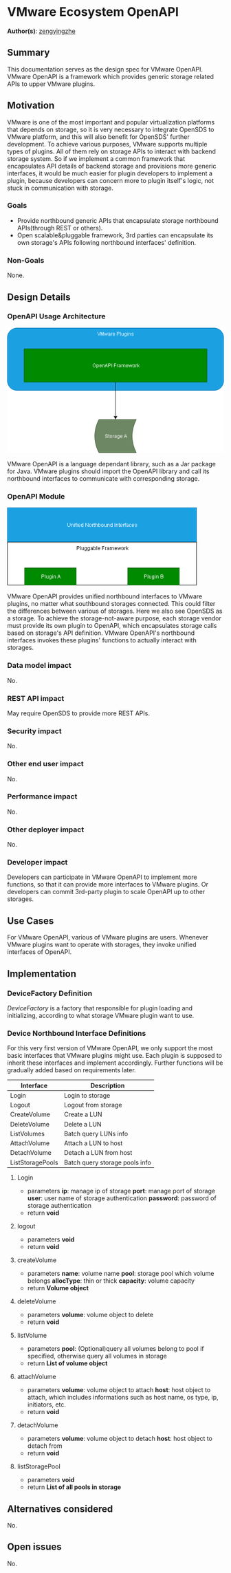 # VMware Ecosystem OpenAPI

**Author(s)**: [zengyingzhe](https://github.com/zengyingzhe)

## Summary

This documentation serves as the design spec for VMware OpenAPI.
VMware OpenAPI is a framework which provides generic storage related APIs to upper VMware plugins.

## Motivation

VMware is one of the most important and popular virtualization platforms that depends on storage, so it is very necessary to integrate OpenSDS to VMware platform, and this will also benefit for OpenSDS' further development.
To achieve various purposes, VMware supports multiple types of plugins. All of them rely on storage APIs to interact with backend storage system.
So if we implement a common framework that encapsulates API details of backend storage and provisions more generic interfaces, it would be much easier for plugin developers to implement a plugin, because developers can concern more to plugin itself's logic, not stuck in communication with storage.

### Goals

* Provide northbound generic APIs that encapsulate storage northbound APIs(through REST or others).
* Open scalable&pluggable framework, 3rd parties can encapsulate its own storage's APIs following northbound interfaces' definition.

### Non-Goals

None.

## Design Details

### OpenAPI Usage Architecture

![](media/OpenAPI_Usage_Architecture.png)

VMware OpenAPI is a language dependant library, such as a Jar package for Java.
VMware plugins should import the OpenAPI library and call its northbound interfaces to communicate with corresponding storage.

### OpenAPI Module

![](media/OpenAPI_Module.png)

VMware OpenAPI provides unified northbound interfaces to VMware plugins, no matter what southbound storages connected.
This could filter the differences between various of storages. Here we also see OpenSDS as a storage.
To achieve the storage-not-aware purpose, each storage vendor must provide its own plugin to OpenAPI, which encapsulates storage calls based on storage's API definition.
VMware OpenAPI's northbound interfaces invokes these plugins' functions to actually interact with storages.

### Data model impact

No.

### REST API impact

May require OpenSDS to provide more REST APIs.

### Security impact

No.

### Other end user impact

No.

### Performance impact

No.

### Other deployer impact

No.

### Developer impact

Developers can participate in VMware OpenAPI to implement more functions, so that it can provide more interfaces to VMware plugins.
Or developers can commit 3rd-party plugin to scale OpenAPI up to other storages.

## Use Cases

For VMware OpenAPI, various of VMware plugins are users.
Whenever VMware plugins want to operate with storages, they invoke unified interfaces of OpenAPI.

## Implementation

### DeviceFactory Definition

*DeviceFactory* is a factory that responsible for plugin loading and initializing, according to what storage VMware plugin want to use.

### Device Northbound Interface Definitions

For this very first version of VMware OpenAPI, we only support the most basic interfaces that VMware plugins might use.
Each plugin is supposed to inherit these interfaces and implement accordingly.
Further functions will be gradually added based on requirements later.

| Interface | Description |
|--|--|
| Login | Login to storage |
| Logout | Logout from storage |
| CreateVolume | Create a LUN |
| DeleteVolume | Delete a LUN |
| ListVolumes | Batch query LUNs info |
| AttachVolume | Attach a LUN to host |
| DetachVolume | Detach a LUN from host |
| ListStoragePools | Batch query storage pools info |

1. Login
   - parameters
     **ip**: manage ip of storage
	 **port**: manage port of storage
	 **user**: user name of storage authentication
	 **password**: password of storage authentication
   - return
     **void**

2. logout
   - parameters
     **void**
   - return
     **void**

3. createVolume
   - parameters
     **name**: volume name
	 **pool**: storage pool which volume belongs
	 **allocType**: thin or thick
	 **capacity**: volume capacity
   - return
     **Volume object**

4. deleteVolume
   - parameters
     **volume**: volume object to delete
   - return
     **void**

5. listVolume
   - parameters
     **pool**: (Optional)query all volumes belong to pool if specified, otherwise query all volumes in storage
   - return
     **List of volume object**

6. attachVolume
   - parameters
     **volume**: volume object to attach
	 **host**: host object to attach, which includes informations such as host name, os type, ip, initiators, etc.
   - return
     **void**

7. detachVolume
   - parameters
     **volume**: volume object to detach
	 **host**: host object to detach from
   - return
     **void**

8. listStoragePool
   - parameters
     **void**
   - return
     **List of all pools in storage**

## Alternatives considered

No.

## Open issues

No.